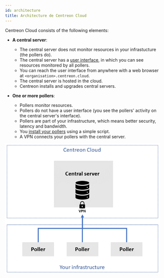 ```yaml
---
id: architecture
title: Architecture de Centreon Cloud
---
```


Centreon Cloud consists of the following elements:

* **A central server**:
  * The central server does not monitor resources in your infrastucture (the pollers do).
  * The central server has a [user interface](interface), in which you can see resources monitored by all pollers.
  * You can reach the user interface from anywhere with a web browser at `<organisation>.centreon.cloud`.
  * The central server is hosted in the cloud.
  * Centreon installs and upgrades central servers.

* **One or more pollers**:
  * Pollers monitor resources.
  * Pollers do not have a user interface (you see the pollers' activity on the central server's interface).
  * Pollers are part of your infrastructure, which means better security, latency and bandwidth.
  * You [install your pollers](../installation/deploy-poller.md) using a simple script.
  * A VPN connects your pollers with the central server.

![image](../assets/getting-started/infra3.png)
